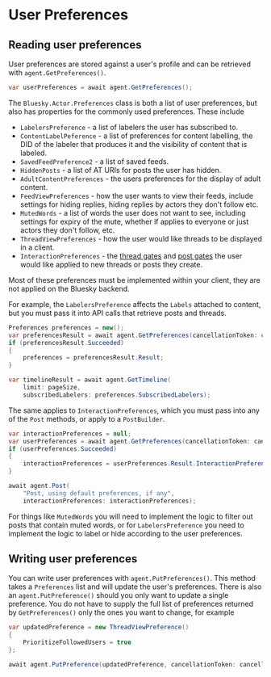# <a name="userPreferences">User Preferences</a>

## Reading user preferences

User preferences are stored against a user's profile and can be retrieved with `agent.GetPreferences()`.

```c#
var userPreferences = await agent.GetPreferences();
```

The `Bluesky.Actor.Preferences` class is both a list of user preferences, but also has properties for the commonly used preferences. These include

* `LabelersPreference` - a list of labelers the user has subscribed to.
* `ContentLabelPeference` - a list of preferences for content labelling, the DID of the labeler that produces it and the visibility of content that is labeled.
* `SavedFeedPreference2` - a list of saved feeds.
* `HiddenPosts` - a list of AT URIs for posts the user has hidden.
* `AdultContentPreferences` - the users preferences for the display of adult content.
* `FeedViewPreferences` - how the user wants to view their feeds, include settings for hiding replies, hiding replies by actors they don't follow etc.
* `MutedWords` - a list of words the user does not want to see, including settings for expiry of the mute, whether if applies to everyone or just actors they don't follow, etc.
* `ThreadViewPreferences` - how the user would like threads to be displayed in a client.
* `InteractionPreferences` - the [thread gates](threadGatesAndPostGates.md#threadGates) and [post gates](threadGatesAndPostGates.md#postGates) the user would like applied to new threads or posts they create.

Most of these preferences must be implemented within your client, they are not applied on the Bluesky backend.

For example, the `LabelersPreference` affects the `Labels` attached to content, but you must pass it into API calls that retrieve posts and threads.

```c#
Preferences preferences = new();
var preferencesResult = await agent.GetPreferences(cancellationToken: cancellationToken);
if (preferencesResult.Succeeded)
{
    preferences = preferencesResult.Result;
}

var timelineResult = await agent.GetTimeline(
    limit: pageSize,
    subscribedLabelers: preferences.SubscribedLabelers);
```

The same applies to `InteractionPreferences`, which you must pass into any of the `Post` methods, or apply to a `PostBuilder`.

```c#
var interactionPreferences = null;
var userPreferences = await agent.GetPreferences(cancellationToken: cancellationToken);
if (userPreferences.Succeeded)
{
    interactionPreferences = userPreferences.Result.InteractionPreferences;
}

await agent.Post(
    "Post, using default preferences, if any",
    interactionPreferences: interactionPreferences);
```

For things like `MutedWords` you will need to implement the logic to filter out posts that contain muted words, or for `LabelersPreference` you
need to implement the logic to label or hide according to the user preferences.

## Writing user preferences

You can write user preferences with `agent.PutPreferences()`. This method takes a `Preferences` list and will update the user's preferences.
There is also an `agent.PutPreference()` should you only want to update a single preference. You do not have to supply the full list of preferences
returned by `GetPreferences()` only the ones you want to change, for example

```c#
var updatedPreference = new ThreadViewPreference()
{
    PrioritizeFollowedUsers = true
};

await agent.PutPreference(updatedPreference, cancellationToken: cancellationToken);
```
